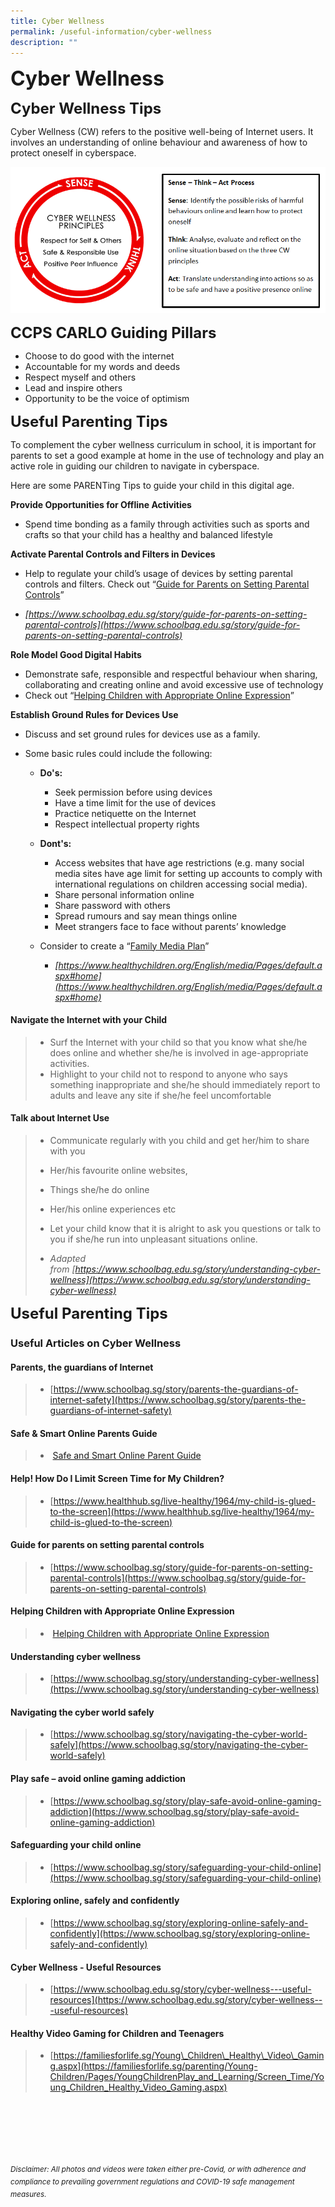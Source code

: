 ```yaml
---
title: Cyber Wellness
permalink: /useful-information/cyber-wellness
description: ""
---
```

**<font size="6">Cyber Wellness</font>**

**<font size="5">Cyber Wellness Tips</font>**


Cyber Wellness (CW) refers to the positive well-being of Internet users. It involves an understanding of online behaviour and awareness of how to protect oneself in cyberspace.

![](/images/Useful%20Information/Cyber%20Wellness%201.png)


**<font size="5">CCPS CARLO Guiding Pillars</font>**




*   Choose to do good with the internet
*   Accountable for my words and deeds
*   Respect myself and others
*   Lead and inspire others
*   Opportunity to be the voice of optimism


  **<font size="5">Useful Parenting Tips</font>**

To complement the cyber wellness curriculum in school, it is important for parents to set a good example at home in the use of technology and play an active role in guiding our children to navigate in cyberspace.  
  
Here are some PARENTing Tips to guide your child in this digital age.  
  
 

**Provide Opportunities for Offline Activities**

*   Spend time bonding as a family through activities such as sports and crafts so that your child has a healthy and balanced lifestyle

  


**Activate Parental Controls and Filters in Devices**

*   Help to regulate your child’s usage of devices by setting parental controls and filters. Check out “[Guide for Parents on Setting Parental Controls](https://www.schoolbag.edu.sg/story/guide-for-parents-on-setting-parental-controls)”

*   _[https://www.schoolbag.edu.sg/story/guide-for-parents-on-setting-parental-controls](https://www.schoolbag.edu.sg/story/guide-for-parents-on-setting-parental-controls)_

  
  

**Role Model Good Digital Habits**

*   Demonstrate safe, responsible and respectful behaviour when sharing, collaborating and creating online and avoid excessive use of technology
*   Check out “[Helping Children with Appropriate Online Expression](/files/Useful%20Information%20-%20Helping%20Children%20with%20Appropriate%20Online%20Expression.pdf)”

  
  

**Establish Ground Rules for Devices Use**

 *   Discuss and set ground rules for devices use as a family.
 *   Some basic rules could include the following:

  

     *   **Do's:**

         *   Seek permission before using devices
         *   Have a time limit for the use of devices
         *   Practice netiquette on the Internet
         *   Respect intellectual property rights



      *   **Dont's:**
 
          *   Access websites that have age restrictions (e.g. many social media sites have age limit for setting up accounts to comply with international regulations on children accessing social media).
          *   Share personal information online
          *   Share password with others
          *   Spread rumours and say mean things online
          *   Meet strangers face to face without parents’ knowledge

  

     *   Consider to create a “[Family Media Plan](https://www.healthychildren.org/English/media/Pages/default.aspx#home)”
          *   _[https://www.healthychildren.org/English/media/Pages/default.aspx#home](https://www.healthychildren.org/English/media/Pages/default.aspx#home)_

  
  

#### Navigate the Internet with your Child

> *   Surf the Internet with your child so that you know what she/he does online and whether she/he is involved in age-appropriate activities.
> *   Highlight to your child not to respond to anyone who says something inappropriate and she/he should immediately report to adults and leave any site if she/he feel uncomfortable

  
  

#### Talk about Internet Use

> *   Communicate regularly with you child and get her/him to share with you
> 
> *   Her/his favourite online websites,
> *   Things she/he do online
> *   Her/his online experiences etc
> 
>   
> 
> *   Let your child know that it is alright to ask you questions or talk to you if she/he run into unpleasant situations online.
> 
> *   _Adapted from [https://www.schoolbag.edu.sg/story/understanding-cyber-wellness](https://www.schoolbag.edu.sg/story/understanding-cyber-wellness)_

  
  
  **<font size="5">Useful Parenting Tips</font>**

### Useful Articles on Cyber Wellness

  

#### Parents, the guardians of Internet

> *   [https://www.schoolbag.sg/story/parents-the-guardians-of-internet-safety](https://www.schoolbag.sg/story/parents-the-guardians-of-internet-safety)

  

#### Safe & Smart Online Parents Guide

> *    [Safe and Smart Online Parent Guide](https://canossacatholicpri-moe-edu-sg-admin.cwp.sg/qql/slot/u276/Useful%20Information/Cyber%20Wellness%20Tips/4.2%20Useful%20Information%20-%20Safe%20and%20Smart%20Online%20Parent%20Guide.pdf)

  

#### Help! How Do I Limit Screen Time for My Children?

> *   [https://www.healthhub.sg/live-healthy/1964/my-child-is-glued-to-the-screen](https://www.healthhub.sg/live-healthy/1964/my-child-is-glued-to-the-screen)

  

#### Guide for parents on setting parental controls

> *   [https://www.schoolbag.sg/story/guide-for-parents-on-setting-parental-controls](https://www.schoolbag.sg/story/guide-for-parents-on-setting-parental-controls)

  

#### Helping Children with Appropriate Online Expression

> *    [Helping Children with Appropriate Online Expression](https://canossacatholicpri-moe-edu-sg-admin.cwp.sg/qql/slot/u276/Useful%20Information/Cyber%20Wellness%20Tips/4.1%20Useful%20Information%20-%20Helping%20Children%20with%20Appropriate%20Online%20Expression.pdf)

  

#### Understanding cyber wellness

> *   [https://www.schoolbag.sg/story/understanding-cyber-wellness](https://www.schoolbag.sg/story/understanding-cyber-wellness)

  

#### Navigating the cyber world safely

> *   [https://www.schoolbag.sg/story/navigating-the-cyber-world-safely](https://www.schoolbag.sg/story/navigating-the-cyber-world-safely)

  

#### Play safe – avoid online gaming addiction

> *   [https://www.schoolbag.sg/story/play-safe-avoid-online-gaming-addiction](https://www.schoolbag.sg/story/play-safe-avoid-online-gaming-addiction)

  

#### Safeguarding your child online

> *   [https://www.schoolbag.sg/story/safeguarding-your-child-online](https://www.schoolbag.sg/story/safeguarding-your-child-online)

  

#### Exploring online, safely and confidently

> *   [https://www.schoolbag.sg/story/exploring-online-safely-and-confidently](https://www.schoolbag.sg/story/exploring-online-safely-and-confidently)

  

#### Cyber Wellness - Useful Resources

> *   [https://www.schoolbag.edu.sg/story/cyber-wellness---useful-resources](https://www.schoolbag.edu.sg/story/cyber-wellness---useful-resources)

  

#### Healthy Video Gaming for Children and Teenagers

> *   [https://familiesforlife.sg/Young\_Children\_Healthy\_Video\_Gaming.aspx](https://familiesforlife.sg/parenting/Young-Children/Pages/YoungChildrenPlay_and_Learning/Screen_Time/Young_Children_Healthy_Video_Gaming.aspx)



<br><br><br><br><br><br>
<sup>_Disclaimer: All photos and videos were taken either pre-Covid, or with adherence and compliance to prevailing government regulations and COVID-19 safe management measures._</sup>
